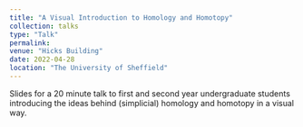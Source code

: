 ```yaml
---
title: "A Visual Introduction to Homology and Homotopy"
collection: talks
type: "Talk"
permalink:
venue: "Hicks Building"
date: 2022-04-28
location: "The University of Sheffield"
---
```


Slides for a 20 minute talk to first and second year undergraduate students introducing the ideas behind (simplicial) homology and homotopy in a visual way.
